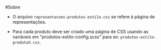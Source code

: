 #Sobre 

- O arquivo `representacoes-produtos-estilo.css` se refere à página de representações.

- Para cada produto deve ser criado uma página de CSS usando as variáveis em "produtos-estilo-config.scss" para ex: `produtos-estilo-produtoX.css`.